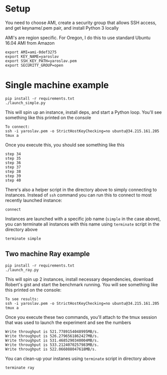 # Setup

You need to choose AMI, create a security group that allows SSH access, and get keyname/.pem pair, and install Python 3 locally

AMI's are region specific. For Oregon, I do this to use standard Ubuntu 16.04 AMI from Amazon

```
export AMI=ami-0def3275
export KEY_NAME=yaroslav
export SSH_KEY_PATH=yaroslav.pem
export SECURITY_GROUP=open
```


# Single machine example

```
pip install -r requirements.txt
./launch_simple.py
```

This will spin up an instance, install deps, and start a Python loop. You'll see something like this printed on the console

```
To connect:
ssh -i yaroslav.pem -o StrictHostKeyChecking=no ubuntu@34.215.161.205
tmux a
```
Once you execute this, you should see something like this

```
step 34
step 35
step 36
step 37
step 38
step 39
step 40
```

There's also a helper script in the directory above to simply connecting to instances. Instead of `ssh` command you can run this to connect to most recently launched instance:

```
connect
```

Instances are launched with a specific job name (`simple` in the case above), you can terminate all instances with this name using `terminate` script in the directory above

```
terminate simple
```


## Two machine Ray example

```
pip install -r requirements.txt
./launch_ray.py
```

This will spin up 2 instances, install necessary dependencies, download Robert's gist and start the benchmark running. You will see something like this printed on the console:

```
To see results:
ssh -i yaroslav.pem -o StrictHostKeyChecking=no ubuntu@34.215.161.205
tmux a
```

Once you execute these two commands, you'll attach to the tmux session that was used to launch the experiment and see the numbers

```
Write throughput is 521.7789154048995MB/s.
Write throughput is 526.2796561862427MB/s.
Write throughput is 531.4685290340004MB/s.
Write throughput is 533.2124070257983MB/s.
Write throughput is 522.066088047618MB/s.
```

You can clean-up your instanes using `terminate` script in directory above

```
terminate ray
```
